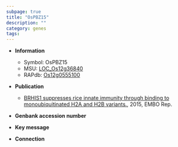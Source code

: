 ```yaml
---
subpage: true
title: "OsPBZ15"
description: ""
category: genes
tags: 
---
```


* **Information**  
    + Symbol: OsPBZ15  
    + MSU: [LOC_Os12g36840](http://rice.plantbiology.msu.edu/cgi-bin/ORF_infopage.cgi?orf=LOC_Os12g36840)  
    + RAPdb: [Os12g0555100](http://rapdb.dna.affrc.go.jp/viewer/gbrowse_details/irgsp1?name=Os12g0555100)  

* **Publication**  
    + [BRHIS1 suppresses rice innate immunity through binding to monoubiquitinated H2A and H2B variants.](http://www.ncbi.nlm.nih.gov/pubmed?term=BRHIS1+suppresses+rice+innate+immunity+through+binding+to+monoubiquitinated+H2A+and+H2B+variants.%5BTitle%5D), 2015, EMBO Rep.

* **Genbank accession number**  

* **Key message**  

* **Connection**  



